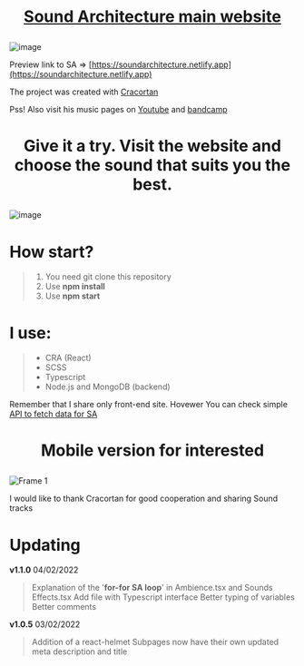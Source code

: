 # <p align="center">[Sound Architecture main website](https://soundarchitecture.netlify.app)</p>

![image](https://user-images.githubusercontent.com/77500425/150692923-2a84c687-2ad1-4f88-85bd-7613bc102fed.png)

Preview link to SA => [https://soundarchitecture.netlify.app](https://soundarchitecture.netlify.app)

The project was created with [Cracortan](https://github.com/Cracortan)


Pss! Also visit his music pages on [Youtube](https://www.youtube.com/channel/UCseRS2xV0cIl4Mm44b4rqvw) and [bandcamp](https://soundarchitecture.bandcamp.com)

# <p align="center">Give it a try. Visit the website and choose the sound that suits you the best.</p>
![image](https://user-images.githubusercontent.com/77500425/150693926-a29a9197-7a01-427e-9e8c-0b54cfdf850a.png)




# How start?

> 1. You need git clone this repository
> 2. Use **npm install**
> 3. Use **npm start**

# I use:

> - CRA (React)
> - SCSS
> - Typescript
> - Node.js and MongoDB (backend)


Remember that I share only front-end site.
Hovewer You can check simple [API to fetch data for SA](https://github.com/Piotrko64/public-API-for-SA)




# <p align="center">Mobile version for interested</p>

![Frame 1](https://user-images.githubusercontent.com/77500425/150696641-f88d83f0-8a63-4b7a-91f2-9c1ba632d615.png)



I would like to thank Cracortan for good cooperation and sharing Sound tracks

# Updating

**v1.1.0** 04/02/2022

> Explanation of the '**for-for SA loop**' in Ambience.tsx and Sounds Effects.tsx
> Add file with Typescript interface
> Better typing of variables
> Better comments



**v1.0.5** 03/02/2022

> Addition of a react-helmet
> Subpages now have their own updated meta description and title

